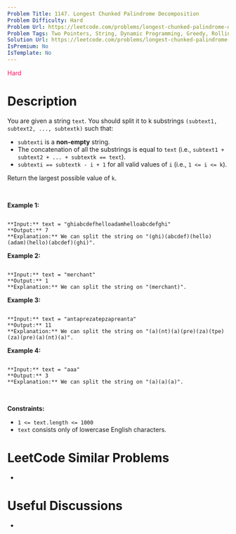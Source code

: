 ```yaml
---
Problem Title: 1147. Longest Chunked Palindrome Decomposition
Problem Difficulty: Hard
Problem Url: https://leetcode.com/problems/longest-chunked-palindrome-decomposition/
Problem Tags: Two Pointers, String, Dynamic Programming, Greedy, Rolling Hash, Hash Function
Solution Url: https://leetcode.com/problems/longest-chunked-palindrome-decomposition/solution/
IsPremium: No
IsTemplate: No
---
```


<span style="color: rgb(233, 30, 99);">Hard</span>

# Description

You are given a string `text`. You should split it to k substrings `(subtext1, subtext2, ..., subtextk)` such that:


* `subtexti` is a **non-empty** string.
* The concatenation of all the substrings is equal to `text` (i.e., `subtext1 + subtext2 + ... + subtextk == text`).
* `subtexti == subtextk - i + 1` for all valid values of `i` (i.e., `1 <= i <= k`).


Return the largest possible value of `k`.


 


**Example 1:**



```

**Input:** text = "ghiabcdefhelloadamhelloabcdefghi"
**Output:** 7
**Explanation:** We can split the string on "(ghi)(abcdef)(hello)(adam)(hello)(abcdef)(ghi)".

```

**Example 2:**



```

**Input:** text = "merchant"
**Output:** 1
**Explanation:** We can split the string on "(merchant)".

```

**Example 3:**



```

**Input:** text = "antaprezatepzapreanta"
**Output:** 11
**Explanation:** We can split the string on "(a)(nt)(a)(pre)(za)(tpe)(za)(pre)(a)(nt)(a)".

```

**Example 4:**



```

**Input:** text = "aaa"
**Output:** 3
**Explanation:** We can split the string on "(a)(a)(a)".

```

 


**Constraints:**


* `1 <= text.length <= 1000`
* `text` consists only of lowercase English characters.




# LeetCode Similar Problems

- []()

# Useful Discussions

- []()
